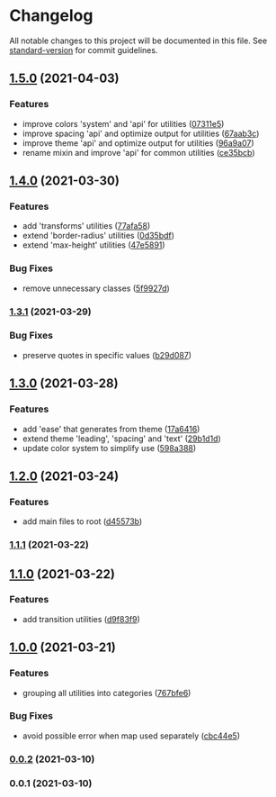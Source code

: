 # Changelog

All notable changes to this project will be documented in this file. See [standard-version](https://github.com/conventional-changelog/standard-version) for commit guidelines.

## [1.5.0](https://github.com/ivodolenc/nevo/compare/v1.4.0...v1.5.0) (2021-04-03)


### Features

* improve colors 'system' and 'api' for utilities ([07311e5](https://github.com/ivodolenc/nevo/commit/07311e530667a5a49c8f1f90593f9e8a43d45a89))
* improve spacing 'api' and optimize output for utilities ([67aab3c](https://github.com/ivodolenc/nevo/commit/67aab3c331b99e56ce449f0bac53d2d8c2e6a8c8))
* improve theme 'api' and optimize output for utilities ([96a9a07](https://github.com/ivodolenc/nevo/commit/96a9a0769f8a03ff1ce740950b06ee05a880514d))
* rename mixin and improve 'api' for common utilities ([ce35bcb](https://github.com/ivodolenc/nevo/commit/ce35bcb3a344ad33d67566a0c225dba7c27899b9))

## [1.4.0](https://github.com/ivodolenc/nevo/compare/v1.3.1...v1.4.0) (2021-03-30)


### Features

* add 'transforms' utilities ([77afa58](https://github.com/ivodolenc/nevo/commit/77afa58f7f6e8697a2bc09c7b23ce42a6e51589c))
* extend 'border-radius' utilities ([0d35bdf](https://github.com/ivodolenc/nevo/commit/0d35bdf786aabf6023f497d2807d695f7b7c5655))
* extend 'max-height' utilities ([47e5891](https://github.com/ivodolenc/nevo/commit/47e58914c4300606224192b6a9f4ed6512be5fe5))


### Bug Fixes

* remove unnecessary classes ([5f9927d](https://github.com/ivodolenc/nevo/commit/5f9927dc903dcfc97abd7c832ef4414a24a8a48d))

### [1.3.1](https://github.com/ivodolenc/nevo/compare/v1.3.0...v1.3.1) (2021-03-29)


### Bug Fixes

* preserve quotes in specific values ([b29d087](https://github.com/ivodolenc/nevo/commit/b29d087c7af7e1cd822ca256eff2398ac3491a6d))

## [1.3.0](https://github.com/ivodolenc/nevo/compare/v1.2.0...v1.3.0) (2021-03-28)


### Features

* add 'ease' that generates from theme ([17a6416](https://github.com/ivodolenc/nevo/commit/17a6416b7fc78a47d336cca510d1a57464904f24))
* extend theme 'leading', 'spacing' and 'text' ([29b1d1d](https://github.com/ivodolenc/nevo/commit/29b1d1deaf238e6395e88b8a53494c50354d5ea5))
* update color system to simplify use ([598a388](https://github.com/ivodolenc/nevo/commit/598a3887e49ea9e8b6278339b7e04c7f91ed75f7))

## [1.2.0](https://github.com/ivodolenc/nevo/compare/v1.1.1...v1.2.0) (2021-03-24)


### Features

* add main files to root ([d45573b](https://github.com/ivodolenc/nevo/commit/d45573bf3877564c0845af0825324139dce9df99))

### [1.1.1](https://github.com/ivodolenc/nevo/compare/v1.1.0...v1.1.1) (2021-03-22)

## [1.1.0](https://github.com/ivodolenc/nevo/compare/v1.0.0...v1.1.0) (2021-03-22)


### Features

* add transition utilities ([d9f83f9](https://github.com/ivodolenc/nevo/commit/d9f83f93db3fd34ed245f3d159cb27cb924cd6b6))

## [1.0.0](https://github.com/ivodolenc/nevo/compare/v0.0.2...v1.0.0) (2021-03-21)


### Features

* grouping all utilities into categories ([767bfe6](https://github.com/ivodolenc/nevo/commit/767bfe68b82a19b7e4934095368092b56f01eff5))


### Bug Fixes

* avoid possible error when map used separately ([cbc44e5](https://github.com/ivodolenc/nevo/commit/cbc44e561e51af0fbeb9c09572b769808022cc09))

### [0.0.2](https://github.com/ivodolenc/nevo/compare/v0.0.1...v0.0.2) (2021-03-10)

### 0.0.1 (2021-03-10)
